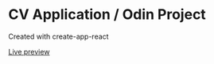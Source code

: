 # CV Application / Odin Project

Created with create-app-react

[Live preview](https://seventimes.github.io/cv-application/)
